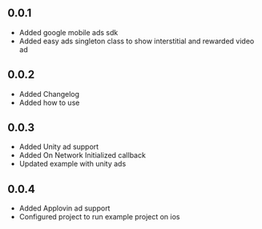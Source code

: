 ## 0.0.1

* Added google mobile ads sdk
* Added easy ads singleton class to show interstitial and rewarded video ad

## 0.0.2

* Added Changelog
* Added how to use

## 0.0.3

* Added Unity ad support
* Added On Network Initialized callback
* Updated example with unity ads

## 0.0.4

* Added Applovin ad support
* Configured project to run example project on ios